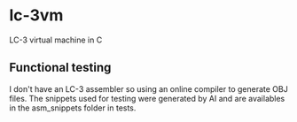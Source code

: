 # lc-3vm
LC-3 virtual machine in C

## Functional testing
I don't have an LC-3 assembler so using an online compiler to generate OBJ files.
The snippets used for testing were generated by AI and are availables in the asm_snippets folder
in tests.
